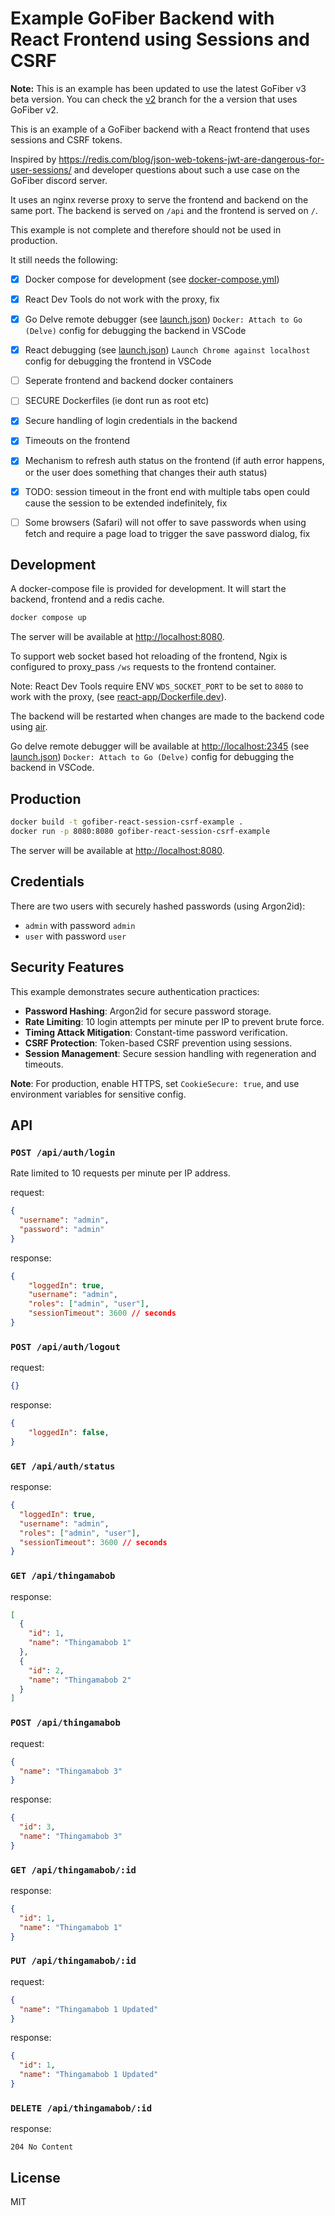 # Example GoFiber Backend with React Frontend using Sessions and CSRF

**Note:** This is an example has been updated to use the latest GoFiber v3 beta version. You can check the [v2](https://github.com/sixcolors/gofiber-react-session-csrf-example/tree/v2) branch for the a version that uses GoFiber v2.

This is an example of a GoFiber backend with a React frontend that uses sessions and CSRF tokens.

Inspired by https://redis.com/blog/json-web-tokens-jwt-are-dangerous-for-user-sessions/ and developer questions about such a use case on the GoFiber discord server. 

It uses an nginx reverse proxy to serve the frontend and backend on the same port. The backend is served on `/api` and the frontend is served on `/`.

This example is not complete and therefore should not be used in production.

It still needs the following:

- [x] Docker compose for development (see [docker-compose.yml](docker-compose.yml))
- [x] React Dev Tools do not work with the proxy, fix
- [x] Go Delve remote debugger (see [launch.json](.vscode/launch.json)) `Docker: Attach to Go (Delve)` config for debugging the backend in VSCode
- [x] React debugging (see [launch.json](.vscode/launch.json)) `Launch Chrome against localhost` config for debugging the frontend in VSCode
- [ ] Seperate frontend and backend docker containers
- [ ] SECURE Dockerfiles (ie dont run as root etc)
- [x] Secure handling of login credentials in the backend
- [x] Timeouts on the frontend
- [x] Mechanism to refresh auth status on the frontend (if auth error happens, or the user does something that changes their auth status)
- [x] TODO: session timeout in the front end with multiple tabs open could cause the session to be extended indefinitely, fix
- [ ] Some browsers (Safari) will not offer to save passwords when using fetch and require a page load to trigger the save password dialog, fix


## Development

A docker-compose file is provided for development. It will start the backend, frontend and a redis cache.

```bash
docker compose up
```

The server will be available at [http://localhost:8080](http://localhost:8080).

To support web socket based hot reloading of the frontend, Ngix is configured to proxy_pass `/ws` requests to the frontend container.

Note: React Dev Tools require ENV `WDS_SOCKET_PORT` to be set to `8080` to work with the proxy, (see [react-app/Dockerfile.dev](react-app/Dockerfile.dev)).

The backend will be restarted when changes are made to the backend code using [air](github.com/air-verse/air).

Go delve remote debugger will be available at [http://localhost:2345](http://localhost:2345) (see [launch.json](.vscode/launch.json)) `Docker: Attach to Go (Delve)` config for debugging the backend in VSCode.

## Production

```bash
docker build -t gofiber-react-session-csrf-example .
docker run -p 8080:8080 gofiber-react-session-csrf-example
```

The server will be available at [http://localhost:8080](http://localhost:8080).

## Credentials

There are two users with securely hashed passwords (using Argon2id):

- `admin` with password `admin`
- `user` with password `user`

## Security Features

This example demonstrates secure authentication practices:
- **Password Hashing**: Argon2id for secure password storage.
- **Rate Limiting**: 10 login attempts per minute per IP to prevent brute force.
- **Timing Attack Mitigation**: Constant-time password verification.
- **CSRF Protection**: Token-based CSRF prevention using sessions.
- **Session Management**: Secure session handling with regeneration and timeouts.

**Note**: For production, enable HTTPS, set `CookieSecure: true`, and use environment variables for sensitive config.

## API

### `POST /api/auth/login`

Rate limited to 10 requests per minute per IP address.

request:
```json
{
  "username": "admin",
  "password": "admin"
}
```

response:
```json
{
    "loggedIn": true,
    "username": "admin",
    "roles": ["admin", "user"],
    "sessionTimeout": 3600 // seconds
}
```

### `POST /api/auth/logout`

request:
```json
{}
```

response:
```json
{
    "loggedIn": false,
}
```

### `GET /api/auth/status`

response:
```json
{
  "loggedIn": true,
  "username": "admin",
  "roles": ["admin", "user"],
  "sessionTimeout": 3600 // seconds
}
```

### `GET /api/thingamabob`

response:
```json
[
  {
    "id": 1,
    "name": "Thingamabob 1"
  },
  {
    "id": 2,
    "name": "Thingamabob 2"
  }
]
```

### `POST /api/thingamabob`

request:
```json
{
  "name": "Thingamabob 3"
}
```

response:
```json
{
  "id": 3,
  "name": "Thingamabob 3"
}
```

### `GET /api/thingamabob/:id`

response:
```json
{
  "id": 1,
  "name": "Thingamabob 1"
}
```

### `PUT /api/thingamabob/:id`

request:
```json
{
  "name": "Thingamabob 1 Updated"
}
```

response:
```json
{
  "id": 1,
  "name": "Thingamabob 1 Updated"
}
```

### `DELETE /api/thingamabob/:id`

response:
```http
204 No Content
```

## License

MIT
